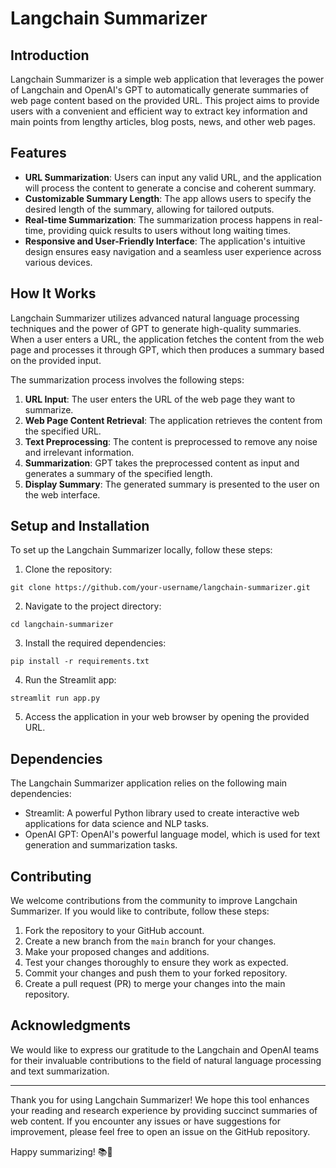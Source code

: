 # Langchain Summarizer

## Introduction

Langchain Summarizer is a simple web application that leverages the power of Langchain and OpenAI's GPT to automatically generate summaries of web page content based on the provided URL. This project aims to provide users with a convenient and efficient way to extract key information and main points from lengthy articles, blog posts, news, and other web pages.

## Features

- **URL Summarization**: Users can input any valid URL, and the application will process the content to generate a concise and coherent summary.
- **Customizable Summary Length**: The app allows users to specify the desired length of the summary, allowing for tailored outputs.
- **Real-time Summarization**: The summarization process happens in real-time, providing quick results to users without long waiting times.
- **Responsive and User-Friendly Interface**: The application's intuitive design ensures easy navigation and a seamless user experience across various devices.

## How It Works

Langchain Summarizer utilizes advanced natural language processing techniques and the power of GPT to generate high-quality summaries. When a user enters a URL, the application fetches the content from the web page and processes it through GPT, which then produces a summary based on the provided input.

The summarization process involves the following steps:

1. **URL Input**: The user enters the URL of the web page they want to summarize.
2. **Web Page Content Retrieval**: The application retrieves the content from the specified URL.
3. **Text Preprocessing**: The content is preprocessed to remove any noise and irrelevant information.
4. **Summarization**: GPT takes the preprocessed content as input and generates a summary of the specified length.
5. **Display Summary**: The generated summary is presented to the user on the web interface.

## Setup and Installation

To set up the Langchain Summarizer locally, follow these steps:

1. Clone the repository:

```
git clone https://github.com/your-username/langchain-summarizer.git
```

2. Navigate to the project directory:

```
cd langchain-summarizer
```

3. Install the required dependencies:

```
pip install -r requirements.txt
```

4. Run the Streamlit app:

```
streamlit run app.py
```

5. Access the application in your web browser by opening the provided URL.

## Dependencies

The Langchain Summarizer application relies on the following main dependencies:

- Streamlit: A powerful Python library used to create interactive web applications for data science and NLP tasks.
- OpenAI GPT: OpenAI's powerful language model, which is used for text generation and summarization tasks.

## Contributing

We welcome contributions from the community to improve Langchain Summarizer. If you would like to contribute, follow these steps:

1. Fork the repository to your GitHub account.
2. Create a new branch from the `main` branch for your changes.
3. Make your proposed changes and additions.
4. Test your changes thoroughly to ensure they work as expected.
5. Commit your changes and push them to your forked repository.
6. Create a pull request (PR) to merge your changes into the main repository.


## Acknowledgments

We would like to express our gratitude to the Langchain and OpenAI teams for their invaluable contributions to the field of natural language processing and text summarization.

---

Thank you for using Langchain Summarizer! We hope this tool enhances your reading and research experience by providing succinct summaries of web content. If you encounter any issues or have suggestions for improvement, please feel free to open an issue on the GitHub repository.

Happy summarizing! 📚📝

